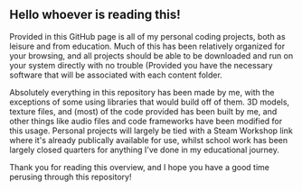 ## Hello whoever is reading this!

Provided in this GitHub page is all of my personal coding projects, both as leisure and from education. Much of this has been relatively organized for your browsing, and all projects should be able to be downloaded and run on your system directly with no trouble (Provided you have the necessary software that will be associated with each content folder.

Absolutely everything in this repository has been made by me, with the exceptions of some using libraries that would build off of them. 3D models, texture files, and (most) of the code provided has been built by me, and other things like audio files and code frameworks have been modified for this usage. Personal projects will largely be tied with a Steam Workshop link where it's already publically available for use, whilst school work has been largely closed quarters for anything I've done in my educational journey.

Thank you for reading this overview, and I hope you have a good time perusing through this repository!

